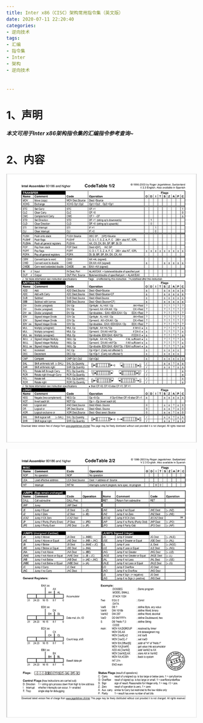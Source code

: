 ```yaml
---
title: Inter x86（CISC）架构常用指令集（英文版）
date: 2020-07-11 22:20:40
categories:
- 逆向技术
tags:
- 汇编
- 指令集
- Inter
- 架构
- 逆向技术


---
```






# 1、声明

***本文可用于Inter x86架构指令集的汇编指令参考查询~***



#  2、内容

![image-20200711221126160](Inter%20x86%EF%BC%88CISC%EF%BC%89%E6%9E%B6%E6%9E%84%E5%B8%B8%E7%94%A8%E6%8C%87%E4%BB%A4%E9%9B%86%EF%BC%88%E8%8B%B1%E6%96%87%E7%89%88%EF%BC%89/image-20200711221126160.png)











![image-20200711221155485](Inter%20x86%EF%BC%88CISC%EF%BC%89%E6%9E%B6%E6%9E%84%E5%B8%B8%E7%94%A8%E6%8C%87%E4%BB%A4%E9%9B%86%EF%BC%88%E8%8B%B1%E6%96%87%E7%89%88%EF%BC%89/image-20200711221155485.png)